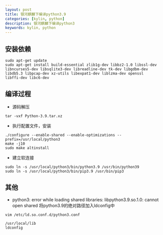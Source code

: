 ```yaml
---
layout: post
title: 银河麒麟下编译python3.9
categories: [kylin, python]
description: 银河麒麟下编译python3
keywords: kylin, python
---
```


## 安装依赖
```shell
sudo apt-get update
sudo apt-get install build-essential zlib1g-dev libbz2-1.0 libssl-dev libncurses5-dev libsqlite3-dev libreadline-dev tk-dev libgdbm-dev libdb5.3 libpcap-dev xz-utils libexpat1-dev liblzma-dev openssl libffi-dev libc6-dev
```

## 编译过程
* 源码解压
```shell
tar -vxf Python-3.9.tar.xz
```

* 执行配置文件，安装
```shell
./configure --enable-shared --enable-optimizations --prefix=/usr/local/python3
make -j10
sudo make altinstall
```

* 建立软连接

```shell
sudo ln -s /usr/local/python3/bin/python3.9 /usr/bin/python39
sudo ln -s /usr/local/python3/bin/pip3.9 /usr/bin/pip3

```

## 其他
* python3: error while loading shared libraries: libpython3.9.so.1.0: cannot open shared
将python3.9的绝对路径加入ldconfig中
```shell
vim /etc/ld.so.conf.d/python3.conf

/usr/local/lib
ldconfig
```

